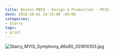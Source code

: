 ```yaml
---
title: Boston MBTA - Design & Production - MYIS
date: 2018-10-01 14:15:00 -04:00
categories:
- Starry
tags:
- print
---
```


![Starry_MYIS_Symphony_46x60_201810103.jpg](/uploads/Starry_MYIS_Symphony_46x60_201810103.jpg)